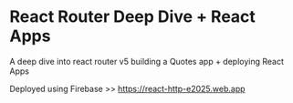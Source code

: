 # React Router Deep Dive + React Apps

A deep dive into react router v5 building a Quotes app + deploying React Apps

Deployed using Firebase >> https://react-http-e2025.web.app
